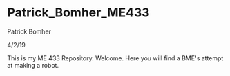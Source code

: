 # Patrick_Bomher_ME433

Patrick Bomher

4/2/19

This is my ME 433 Repository. Welcome. Here you will find a BME's attempt at making a robot.
